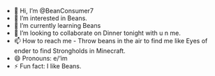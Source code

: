 - 👋 Hi, I’m @BeanConsumer7
- 👀 I’m interested in Beans.
- 🌱 I’m currently learning Beans
- 💞️ I’m looking to collaborate on Dinner tonight with u n me.
- 📫 How to reach me - Throw beans in the air to find me like Eyes of ender to find Strongholds in Minecraft.
- 😄 Pronouns: e/‘im
- ⚡ Fun fact: I like Beans.

<!---
BeanConsumer7/BeanConsumer7 is a ✨ special ✨ repository because its `README.md` (this file) appears on your GitHub profile.
You can click the Preview link to take a look at your changes.
--->
